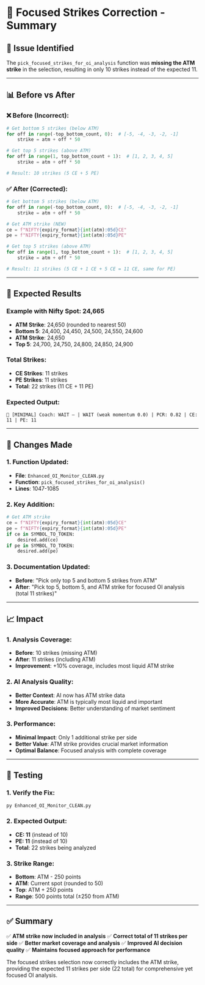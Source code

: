 # 🎯 Focused Strikes Correction - Summary

## 🐛 **Issue Identified**

The `pick_focused_strikes_for_oi_analysis` function was **missing the ATM strike** in the selection, resulting in only 10 strikes instead of the expected 11.

---

## 📊 **Before vs After**

### **❌ Before (Incorrect):**
```python
# Get bottom 5 strikes (below ATM)
for off in range(-top_bottom_count, 0):  # [-5, -4, -3, -2, -1]
    strike = atm + off * 50

# Get top 5 strikes (above ATM)  
for off in range(1, top_bottom_count + 1):  # [1, 2, 3, 4, 5]
    strike = atm + off * 50

# Result: 10 strikes (5 CE + 5 PE)
```

### **✅ After (Corrected):**
```python
# Get bottom 5 strikes (below ATM)
for off in range(-top_bottom_count, 0):  # [-5, -4, -3, -2, -1]
    strike = atm + off * 50

# Get ATM strike (NEW)
ce = f"NIFTY{expiry_format}{int(atm):05d}CE"
pe = f"NIFTY{expiry_format}{int(atm):05d}PE"

# Get top 5 strikes (above ATM)  
for off in range(1, top_bottom_count + 1):  # [1, 2, 3, 4, 5]
    strike = atm + off * 50

# Result: 11 strikes (5 CE + 1 CE + 5 CE = 11 CE, same for PE)
```

---

## 🎯 **Expected Results**

### **Example with Nifty Spot: 24,665**
- **ATM Strike**: 24,650 (rounded to nearest 50)
- **Bottom 5**: 24,400, 24,450, 24,500, 24,550, 24,600
- **ATM Strike**: 24,650
- **Top 5**: 24,700, 24,750, 24,800, 24,850, 24,900

### **Total Strikes:**
- **CE Strikes**: 11 strikes
- **PE Strikes**: 11 strikes
- **Total**: 22 strikes (11 CE + 11 PE)

### **Expected Output:**
```
🤖 [MINIMAL] Coach: WAIT — | WAIT (weak momentum 0.0) | PCR: 0.82 | CE: 11 | PE: 11
```

---

## 🔧 **Changes Made**

### **1. Function Updated:**
- **File**: `Enhanced_OI_Monitor_CLEAN.py`
- **Function**: `pick_focused_strikes_for_oi_analysis()`
- **Lines**: 1047-1085

### **2. Key Addition:**
```python
# Get ATM strike
ce = f"NIFTY{expiry_format}{int(atm):05d}CE"
pe = f"NIFTY{expiry_format}{int(atm):05d}PE"
if ce in SYMBOL_TO_TOKEN: 
    desired.add(ce)
if pe in SYMBOL_TO_TOKEN: 
    desired.add(pe)
```

### **3. Documentation Updated:**
- **Before**: "Pick only top 5 and bottom 5 strikes from ATM"
- **After**: "Pick top 5, bottom 5, and ATM strike for focused OI analysis (total 11 strikes)"

---

## 📈 **Impact**

### **1. Analysis Coverage:**
- **Before**: 10 strikes (missing ATM)
- **After**: 11 strikes (including ATM)
- **Improvement**: +10% coverage, includes most liquid ATM strike

### **2. AI Analysis Quality:**
- **Better Context**: AI now has ATM strike data
- **More Accurate**: ATM is typically most liquid and important
- **Improved Decisions**: Better understanding of market sentiment

### **3. Performance:**
- **Minimal Impact**: Only 1 additional strike per side
- **Better Value**: ATM strike provides crucial market information
- **Optimal Balance**: Focused analysis with complete coverage

---

## 🧪 **Testing**

### **1. Verify the Fix:**
```bash
py Enhanced_OI_Monitor_CLEAN.py
```

### **2. Expected Output:**
- **CE: 11** (instead of 10)
- **PE: 11** (instead of 10)
- **Total**: 22 strikes being analyzed

### **3. Strike Range:**
- **Bottom**: ATM - 250 points
- **ATM**: Current spot (rounded to 50)
- **Top**: ATM + 250 points
- **Range**: 500 points total (±250 from ATM)

---

## ✅ **Summary**

✅ **ATM strike now included in analysis**
✅ **Correct total of 11 strikes per side**
✅ **Better market coverage and analysis**
✅ **Improved AI decision quality**
✅ **Maintains focused approach for performance**

The focused strikes selection now correctly includes the ATM strike, providing the expected 11 strikes per side (22 total) for comprehensive yet focused OI analysis.
